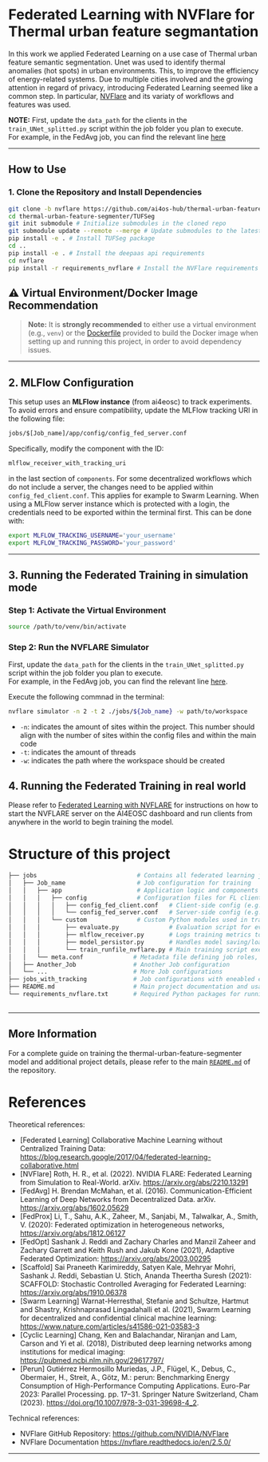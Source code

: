 # Federated Learning with NVFlare for Thermal urban feature segmantation

In this work we applied Federated Learning on a use case of Thermal urban feature semantic segmentation. Unet was used to identify thermal anomalies (hot spots) in urban environments. 
This, to improve the efficiency of energy-related systems.
Due to multiple cities involved and the growing attention in regard of privacy, introducing Federated Learning seemed like a common step.
In particular, [NVFlare](https://github.com/NVIDIA/NVFlare) and its variaty of workflows and features was used.

**NOTE:**
First, update the `data_path` for the clients in the `train_UNet_splitted.py` script within the job folder you plan to execute.  
For example, in the FedAvg job, you can find the relevant line [here](https://github.com/ai4os-hub/thermal-urban-feature-segmenter/blob/01c8da99fb8998342da8b6b1a79a05aaea65551f/nvflare/jobs)


---

##  How to Use

### 1. Clone the Repository and Install Dependencies

```bash
git clone -b nvflare https://github.com/ai4os-hub/thermal-urban-feature-segmenter.git # Clone the 'nvflare' branch of the repository
cd thermal-urban-feature-segmenter/TUFSeg   
git init submodule # Initialize submodules in the cloned repo
git submodule update --remote --merge # Update submodules to the latest commit from their remote and merge changes   
pip install -e . # Install TUFSeg package
cd ..
pip install -e . # Install the deepaas api requirements
cd nvflare
pip install -r requirements_nvflare # Install the NVFlare requirements
```

## ⚠️ Virtual Environment/Docker Image Recommendation
> **Note:** It is **strongly recommended** to either use a virtual environment (e.g., `venv`) or the [Dockerfile](./Dockerfile) provided to build the Docker image when setting up and running this project, in order to avoid dependency issues.

---

## 2. MLFlow Configuration

This setup uses an **MLFlow instance** (from ai4eosc) to track experiments. To avoid errors and ensure compatibility, update the MLFlow tracking URI in the following file:

```bash
jobs/$[Job_name]/app/config/config_fed_server.conf
```

Specifically, modify the component with the ID:

```bash
mlflow_receiver_with_tracking_uri
```
in the last section of `components`.
For some decentralized workflows which do not include a server, the changes need to be applied within `config_fed_client.conf`. This applies for example to Swarm Learning.
When using a MLFlow server instance which is protected with a login, the credentials need to be exported within the terminal first. This can be done with:
```bash
export MLFLOW_TRACKING_USERNAME='your_username'
export MLFLOW_TRACKING_PASSWORD='your_password'
```

---

 

## 3. Running the Federated Training in simulation mode

###  Step 1: Activate the Virtual Environment
```bash
source /path/to/venv/bin/activate
```

###  Step 2: Run the NVFLARE Simulator
First, update the `data_path` for the clients in the `train_UNet_splitted.py` script within the job folder you plan to execute.  
For example, in the FedAvg job, you can find the relevant line [here](https://github.com/ai4os-hub/thermal-urban-feature-segmenter/blob/01c8da99fb8998342da8b6b1a79a05aaea65551f/nvflare/jobs/FedAvg/app/custom/train_UNet_splitted.py#L522).

Execute the following commnad in the terminal:
```bash
nvflare simulator -n 2 -t 2 ./jobs/${Job_name} -w path/to/workspace

```


- `-n`: indicates the amount of sites within the project. This number should align with the number of sites within the config files and within the main code
- `-t`: indicates the amount of threads
- `-w`: indicates the path where the workspace should be created
## 4. Running the Federated Training in real world
Please refer to [Federated Learning with NVFLARE](https://docs.ai4os.eu/en/latest/howtos/train/federated-nvflare.html) for instructions on how to start the NVFLARE server on the AI4EOSC dashboard and run clients from anywhere in the world to begin training the model.

# Structure of this project
```bash
├── jobs                            # Contains all federated learning job definitions for NVFLARE
│   ├── Job_name                    # Job configuration for training
│   │   ├── app                     # Application logic and components for FedAvg
│   │   │   ├── config              # Configuration files for FL clients and server
│   │   │   │   ├── config_fed_client.conf   # Client-side config (e.g., components, task settings)
│   │   │   │   └── config_fed_server.conf   # Server-side config (e.g., workflows, aggregators)
│   │   │   └── custom              # Custom Python modules used in training
│   │   │       ├── evaluate.py              # Evaluation script for evaluating the trained model
│   │   │       ├── mlflow_receiver.py       # Logs training metrics to MLFlow via NVFLARE interface
│   │   │       ├── model_persistor.py       # Handles model saving/loading between training rounds
│   │   │       └── train_runfile_nvflare.py # Main training script executed by NVFLARE on each client
│   │   └── meta.conf              # Metadata file defining job roles, names, and dependencies
│   ├── Another_Job                # Another Job configuration
│   └── ...                        # More Job configurations
├── jobs_with_tracking             # Job configurations with eneabled energy consumption tracking using perun
├── README.md                      # Main project documentation and usage guide
└── requirements_nvflare.txt       # Required Python packages for running NVFLARE training jobs
     
```
 


---

##  More Information

For a complete guide on training the thermal-urban-feature-segmenter model and additional project details, please refer to the main [`README.md`](../README.md) of the repository.



# References

Theoretical references:
 - [Federated Learning] Collaborative Machine Learning without Centralized Training Data: https://blog.research.google/2017/04/federated-learning-collaborative.html
 - [NVFlare] Roth, H. R., et al. (2022). NVIDIA FLARE: Federated Learning from Simulation to Real-World. arXiv. https://arxiv.org/abs/2210.13291
 - [FedAvg] H. Brendan McMahan, et al. (2016). Communication-Efficient Learning of Deep Networks from Decentralized Data. arXiv. https://arxiv.org/abs/1602.05629
 - [FedProx] Li, T., Sahu, A.K., Zaheer, M., Sanjabi, M., Talwalkar, A., Smith, V. (2020): Federated optimization in heterogeneous networks, 
https://arxiv.org/abs/1812.06127
 - [FedOpt] Sashank J. Reddi and Zachary Charles and Manzil Zaheer and Zachary Garrett and Keith Rush and Jakub Kone (2021), Adaptive Federated Optimization: https://arxiv.org/abs/2003.00295
 - [Scaffold] Sai Praneeth Karimireddy, Satyen Kale, Mehryar Mohri, Sashank J. Reddi, Sebastian U. Stich, Ananda Theertha Suresh (2021): SCAFFOLD: Stochastic Controlled Averaging for Federated Learning: https://arxiv.org/abs/1910.06378
 - [Swarm Learning] Warnat-Herresthal, Stefanie and Schultze, Hartmut and Shastry, Krishnaprasad Lingadahalli et al. (2021), Swarm Learning for decentralized and confidential clinical machine learning: https://www.nature.com/articles/s41586-021-03583-3
 - [Cyclic Learning] Chang, Ken and Balachandar, Niranjan and Lam, Carson and Yi et al. (2018), Distributed deep learning networks among institutions for medical imaging: https://pubmed.ncbi.nlm.nih.gov/29617797/
 - [Perun] Gutiérrez Hermosillo Muriedas, J.P., Flügel, K., Debus, C., Obermaier, H., Streit, A., Götz, M.: perun: Benchmarking Energy Consumption of High-Performance Computing Applications. Euro-Par 2023: Parallel Processing. pp. 17–31. Springer Nature Switzerland, Cham (2023). https://doi.org/10.1007/978-3-031-39698-4_2.


Technical references:
 - NVFlare GitHub Repository:  https://github.com/NVIDIA/NVFlare
 - NVFlare Documentation https://nvflare.readthedocs.io/en/2.5.0/

 ---
